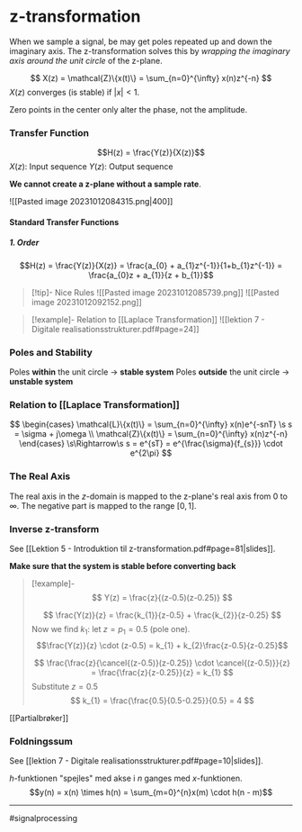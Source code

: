 # z-transformation

When we sample a signal, be may get poles repeated up and down the imaginary axis. The z-transformation solves this by *wrapping the imaginary axis around the unit circle* of the z-plane.

$$ X(z) = \mathcal{Z}\{x(t)\} = \sum_{n=0}^{\infty} x(n)z^{-n}  $$
$X(z)$ converges (is stable) if $|x| < 1$.

Zero points in the center only alter the phase, not the amplitude.
### Transfer Function
$$H(z) = \frac{Y(z)}{X(z)}$$
$X(z)$: Input sequence
$Y(z)$: Output sequence

**We cannot create a z-plane without a sample rate**.

![[Pasted image 20231012084315.png|400]]

#### Standard Transfer Functions
##### 1. Order
$$H(z) = \frac{Y(z)}{X(z)} = \frac{a_{0} + a_{1}z^{-1}}{1+b_{1}z^{-1}} = \frac{a_{0}z + a_{1}}{z + b_{1}}$$

>[!tip]- Nice Rules
>![[Pasted image 20231012085739.png]]
>![[Pasted image 20231012092152.png]]

>[!example]- Relation to [[Laplace Transformation]]
>![[lektion 7 - Digitale realisationsstrukturer.pdf#page=24]]

### Poles and Stability
Poles **within** the unit circle -> **stable system**
Poles **outside** the unit circle -> **unstable system**

### Relation to [[Laplace Transformation]]

$$
\begin{cases}
\mathcal{L}\{x(t)\} = \sum_{n=0}^{\infty} x(n)e^{-snT} \s s = \sigma + j\omega \\ 
\mathcal{Z}\{x(t)\} = \sum_{n=0}^{\infty} x(n)z^{-n} 
\end{cases}
\s\Rightarrow\s
s = e^{sT} = e^{\frac{\sigma}{f_{s}}} \cdot e^{2\pi}
$$

### The Real Axis
The real axis in the $z$-domain is mapped to the z-plane's real axis from $0$ to $\infty$. The negative part is mapped to the range $[0, 1]$.

### Inverse z-transform
See [[Lektion 5 - Introduktion til z-transformation.pdf#page=81|slides]].

**Make sure that the system is stable before converting back**

>[!example]-
>$$
>Y(z) = \frac{z}{(z-0.5)(z-0.25)}
>$$
>
>$$
>\frac{Y(z)}{z} = \frac{k_{1}}{z-0.5} + \frac{k_{2}}{z-0.25}
>$$
>Now we find $k_{1}$: let $z=p_{1} = 0.5$ (pole one).
>$$\frac{Y(z)}{z} \cdot (z-0.5) = k_{1} + k_{2}\frac{z-0.5}{z-0.25}$$
>
>$$
>\frac{\frac{z}{\cancel{(z-0.5)}(z-0.25)} \cdot \cancel{(z-0.5)}}{z} = \frac{\frac{z}{z-0.25}}{z} = k_{1}
>$$
>Substitute $z = 0.5$
>$$
>k_{1} = \frac{\frac{0.5}{0.5-0.25}}{0.5} = 4
>$$

[[Partialbrøker]]

### Foldningssum
See [[lektion 7 - Digitale realisationsstrukturer.pdf#page=10|slides]].

$h$-funktionen "spejles" med akse i $n$ ganges med $x$-funktionen.
$$y(n) = x(n) \times h(n) = \sum_{m=0}^{n}x(m) \cdot h(n - m)$$

---
#signalprocessing

